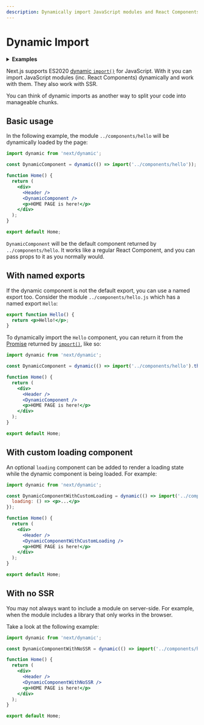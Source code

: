 ```yaml
---
description: Dynamically import JavaScript modules and React Components and split your code into manageable chunks.
---
```


# Dynamic Import

<details>
  <summary><b>Examples</b></summary>
  <ul>
    <li><a href="https://github.com/zeit/next.js/tree/canary/examples/with-dynamic-import">Dynamic Import</a></li>
  </ul>
</details>

Next.js supports ES2020 [dynamic `import()`](https://github.com/tc39/proposal-dynamic-import) for JavaScript. With it you can import JavaScript modules (inc. React Components) dynamically and work with them. They also work with SSR.

You can think of dynamic imports as another way to split your code into manageable chunks.

## Basic usage

In the following example, the module `../components/hello` will be dynamically loaded by the page:

```jsx
import dynamic from 'next/dynamic';

const DynamicComponent = dynamic(() => import('../components/hello'));

function Home() {
  return (
    <div>
      <Header />
      <DynamicComponent />
      <p>HOME PAGE is here!</p>
    </div>
  );
}

export default Home;
```

`DynamicComponent` will be the default component returned by `../components/hello`. It works like a regular React Component, and you can pass props to it as you normally would.

## With named exports

If the dynamic component is not the default export, you can use a named export too. Consider the module `../components/hello.js` which has a named export `Hello`:

```jsx
export function Hello() {
  return <p>Hello!</p>;
}
```

To dynamically import the `Hello` component, you can return it from the [Promise](https://developer.mozilla.org/en-US/docs/Web/JavaScript/Reference/Global_Objects/Promise) returned by [`import()`](https://github.com/tc39/proposal-dynamic-import#example), like so:

```jsx
import dynamic from 'next/dynamic';

const DynamicComponent = dynamic(() => import('../components/hello').then(mod => mod.Hello));

function Home() {
  return (
    <div>
      <Header />
      <DynamicComponent />
      <p>HOME PAGE is here!</p>
    </div>
  );
}

export default Home;
```

## With custom loading component

An optional `loading` component can be added to render a loading state while the dynamic component is being loaded. For example:

```jsx
import dynamic from 'next/dynamic';

const DynamicComponentWithCustomLoading = dynamic(() => import('../components/hello'), {
  loading: () => <p>...</p>
});

function Home() {
  return (
    <div>
      <Header />
      <DynamicComponentWithCustomLoading />
      <p>HOME PAGE is here!</p>
    </div>
  );
}

export default Home;
```

## With no SSR

You may not always want to include a module on server-side. For example, when the module includes a library that only works in the browser.

Take a look at the following example:

```jsx
import dynamic from 'next/dynamic';

const DynamicComponentWithNoSSR = dynamic(() => import('../components/hello3'), { ssr: false });

function Home() {
  return (
    <div>
      <Header />
      <DynamicComponentWithNoSSR />
      <p>HOME PAGE is here!</p>
    </div>
  );
}

export default Home;
```
